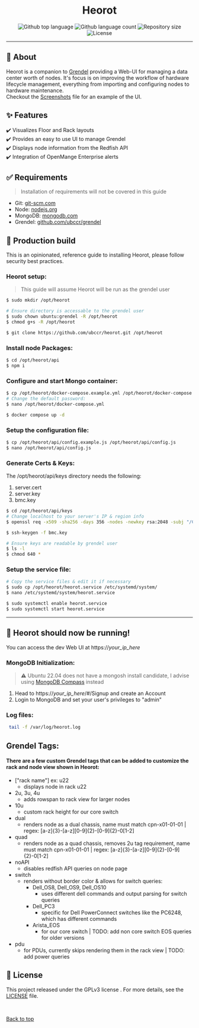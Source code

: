 <h1 align="center">Heorot</h1>

<div align="center">
  <img alt="Github top language" src="https://img.shields.io/github/languages/top/ubccr/heorot?color=1565c0">

  <img alt="Github language count" src="https://img.shields.io/github/languages/count/ubccr/heorot?color=1565c0">

  <img alt="Repository size" src="https://img.shields.io/github/repo-size/ubccr/heorot?color=1565c0">

  <img alt="License" src="https://img.shields.io/github/license/ubccr/heorot?color=1565c0">

  <!-- <img alt="Github issues" src="https://img.shields.io/github/issues/ubccr/heorot?color=1565c0" /> -->

  <!-- <img alt="Github forks" src="https://img.shields.io/github/forks/ubccr/heorot?color=1565c0" /> -->

  <!-- <img alt="Github stars" src="https://img.shields.io/github/stars/ubccr/heorot?color=1565c0" /> -->
</div>

<!-- Status  -->
<!-- <hr> -->
 <!-- <h2 align="center">
	🚧  Heorot is under construction...  🚧
</h2> -->

<hr>

## :dart: About

Heorot is a companion to [Grendel](https://github.com/ubccr/grendel) providing a Web-UI for managing a data center worth of nodes. It's focus is on improving the workflow of hardware lifecycle management, everything from importing and configuring nodes to hardware maintenance.\
Checkout the [Screenshots](screenshots.MD) file for an example of the UI.

## :sparkles: Features

:heavy_check_mark: Visualizes Floor and Rack layouts \
:heavy_check_mark: Provides an easy to use UI to manage Grendel \
:heavy_check_mark: Displays node information from the Redfish API \
:heavy_check_mark: Integration of OpenMange Enterprise alerts

## :white_check_mark: Requirements

> Installation of requirements will not be covered in this guide

- Git: [git-scm.com](https://git-scm.com)
- Node: [nodejs.org](https://nodejs.org/en/)
- MongoDB: [mongodb.com](https://mongodb.com/docs/manual/installation/)
- Grendel: [github.com/ubccr/grendel](https://github.com/ubccr/grendel)

## :checkered_flag: Production build

This is an opinionated, reference guide to installing Heorot, please follow security best practices.

### Heorot setup:

> This guide will assume Heorot will be run as the grendel user

```bash
$ sudo mkdir /opt/heorot

# Ensure directory is accessable to the grendel user
$ sudo chown ubuntu:grendel -R /opt/heorot
$ chmod g+s -R /opt/heorot

$ git clone https://github.com/ubccr/heorot.git /opt/heorot
```

### Install node Packages:

```bash
$ cd /opt/heorot/api
$ npm i
```

### Configure and start Mongo container:

```bash
$ cp /opt/heorot/docker-compose.example.yml /opt/heorot/docker-compose.yml
# Change the default password:
$ nano /opt/heorot/docker-compose.yml

$ docker compose up -d
```

### Setup the configuration file:

```bash
$ cp /opt/heorot/api/config.example.js /opt/heorot/api/config.js
$ nano /opt/heorot/api/config.js
```

### Generate Certs & Keys:

The /opt/heorot/api/keys directory needs the following:

1. server.cert
2. server.key
3. bmc.key

```bash
$ cd /opt/heorot/api/keys
# Change localhost to your server's IP & region info
$ openssl req -x509 -sha256 -days 356 -nodes -newkey rsa:2048 -subj "/CN=localhost/C=US/L=New York" -keyout server.key -out server.cert

$ ssh-keygen -f bmc.key

# Ensure keys are readable by grendel user
$ ls -l
$ chmod 640 *
```

### Setup the service file:

```bash
# Copy the service files & edit it if necessary
$ sudo cp /opt/heorot/heorot.service /etc/systemd/system/
$ nano /etc/systemd/system/heorot.service

$ sudo systemctl enable heorot.service
$ sudo systemctl start heorot.service
```

---

## :tada: Heorot should now be running!

You can access the dev Web UI at https://_your_ip_here_

### MongoDB Initialization:

> :warning: Ubuntu 22.04 does not have a mongosh install candidate, I advise using [MongoDB Compass](https://www.mongodb.com/products/compass) instead

1. Head to https://_your_ip_here_/#/Signup and create an Account
2. Login to MongoDB and set your user's privileges to "admin"

### Log files:

```bash
 tail -f /var/log/heorot.log
```

## Grendel Tags:

#### There are a few custom Grendel tags that can be added to customize the rack and node view shown in Heorot:

- ["rack name"] ex: u22
  - displays node in rack u22
- 2u, 3u, 4u
  - adds rowspan to rack view for larger nodes
- 10u
  - custom rack height for our core switch
- dual
  - renders node as a dual chassis, name must match cpn-x01-01-01 | regex: [a-z]{3}-[a-z][0-9]{2}-[0-9]{2}-0[1-2]
- quad
  - renders node as a quad chassis, removes 2u tag requirement, name must match cpn-x01-01-01 | regex: [a-z]{3}-[a-z][0-9]{2}-[0-9]{2}-0[1-2]
- noAPI
  - disables redfish API queries on node page
- switch
  - renders without border color & allows for switch queries:
    - Dell_OS8, Dell_OS9, Dell_OS10
      - uses different dell commands and output parsing for switch queries
    - Dell_PC3
      - specific for Dell PowerConnect switches like the PC6248, which has different commands
    - Arista_EOS
      - for our core switch | TODO: add non core switch EOS queries for older versions
- pdu
  - for PDUs, currently skips rendering them in the rack view | TODO: add power queries

## :memo: License

This project released under the GPLv3 license . For more details, see the [LICENSE](LICENSE.md) file.

&#xa0;

<a href="#top">Back to top</a>

